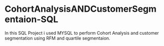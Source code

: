 # CohortAnalysisANDCustomerSegmentaion-SQL
In this SQL Project i used MYSQL to perform Cohort Analysis and customer segmentation using RFM and quartile segmentaion.
